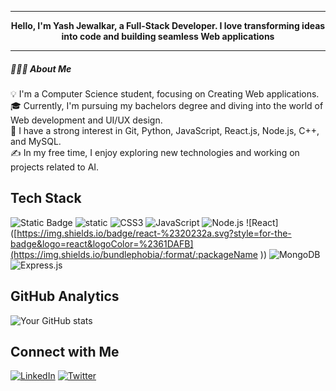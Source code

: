 

<div align="center">
  <hr>
  <strong>Hello, I'm Yash Jewalkar, a Full-Stack Developer. I love transforming ideas into code and building seamless Web applications
</strong>
  <hr>
</div>

<div>
  <h5 font-size="16px">👨🏻‍💻 About Me
</h5>

</div>

💡 I'm a Computer Science student, focusing on Creating Web applications.</br>
🎓 Currently, I'm pursuing my bachelors degree and diving into the world of Web development and UI/UX design.</br>
🌱 I have a strong interest in Git, Python, JavaScript, React.js, Node.js, C++, and MySQL.</br>
✍️ In my free time, I enjoy exploring new technologies and working on projects related to AI.</br>

## Tech Stack
![Static Badge](https://img.shields.io/badge/HTML-rgb(13%2C17%2C23)?logo=html5)
![static](https://img.shields.io/badge/Flutter-02569B?style=for-the-badge&logo=flutter&logoColor=white)
![CSS3](https://img.shields.io/badge/css3-%231572B6.svg?style=for-the-badge&logo=css3&logoColor=white)
![JavaScript](https://img.shields.io/badge/javascript-%23F7DF1E.svg?style=for-the-badge&logo=javascript&logoColor=black)
![Node.js](https://img.shields.io/badge/node.js-%2343853D.svg?style=for-the-badge&logo=node.js&logoColor=white)
![React]([https://img.shields.io/badge/react-%2320232a.svg?style=for-the-badge&logo=react&logoColor=%2361DAFB](https://img.shields.io/bundlephobia/:format/:packageName
))
![MongoDB](https://img.shields.io/badge/mongodb-%234ea94b.svg?style=for-the-badge&logo=mongodb&logoColor=white)
![Express.js](https://img.shields.io/badge/express.js-%23404d59.svg?style=for-the-badge&logo=express&logoColor=%2361DAFB)

## GitHub Analytics

![Your GitHub stats](https://github-readme-stats.vercel.app/api?username=yourusername&show_icons=true&theme=radical)

## Connect with Me

[![LinkedIn](https://img.shields.io/badge/LinkedIn-%230077B5.svg?style=for-the-badge&logo=linkedin&logoColor=white)](https://linkedin.com/in/yourlinkedin)
[![Twitter](https://img.shields.io/badge/twitter-%231DA1F2.svg?style=for-the-badge&logo=twitter&logoColor=white)](https://twitter.com/yourtwitter)
